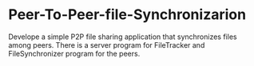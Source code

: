 # Peer-To-Peer-file-Synchronizarion
Develope a simple P2P file sharing application that synchronizes files among peers. There is a server program for FileTracker and FileSynchronizer program for the peers.
